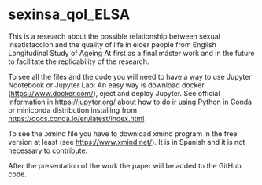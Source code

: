 # sexinsa_qol_ELSA
This is a research about the possible relationship between sexual insatisfaccion and the quality of life in elder people from English Longitudinal Study of Ageing
At first as a final máster work and in the future to facilitate the replicability of the research.

To see all the files and the code you will need to have a way to use Jupyter Nootebook or Jupyter Lab:
An easy way is download docker (https://www.docker.com/), eject and deploy Jupyter. See official information in https://jupyter.org/ about how to do ir using Python in Conda or miniconda distribution installing from https://docs.conda.io/en/latest/index.html

To see the .xmind file you have to download xmind program in the free version at least (see https://www.xmind.net/). It is in Spanish and it is not necessary to contribute. 

After the presentation of the work the paper will be added to the GitHub code.
